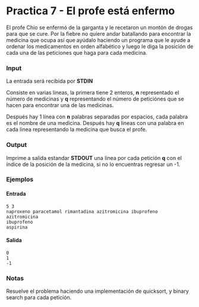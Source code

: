# Practica 7 - El profe está enfermo

El profe Chio se enfermó de la garganta y le recetaron un montón de drogas para que se cure. Por la fiebre no quiere andar batallando para encontrar la medicina que ocupa así que ayúdalo haciendo un programa que le ayude a ordenar los medicamentos en orden alfabético y luego le diga la posición de cada una de las peticiones que haga para cada medicina.

### Input

La entrada será recibida por **STDIN**

Consiste en varias lineas, la primera tiene 2 enteros, **n** representado el número de medicinas y **q** representando el número de peticiónes que se hacen para encontrar una de las medicinas.

Después hay 1 línea con **n** palabras separadas por espacios, cada palabra es el nombre de una medicina.
Después hay **q** lineas con una palabra en cada linea representando la medicina que busca el profe.

### Output

Imprime a salida estandar **STDOUT** una linea por cada petición **q** con el índice de la posición de la medicina, si no lo encuentras regresar un -1.

### Ejemplos

#### Entrada
```
5 3
naproxeno paracetamol rimantadina azitromicina ibuprofeno
azitromicina
ibuprofeno
aspirina
```
#### Salida

```
0
1
-1
```

### Notas

Resuelve el problema haciendo una implementación de quicksort, y binary search para cada petición.